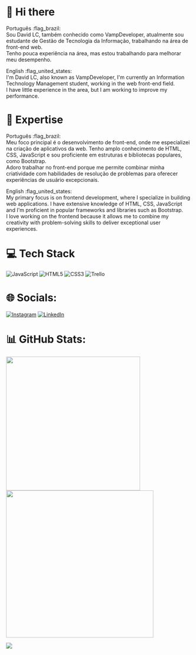 # 👋 Hi there

Português :flag_brazil: <br>
Sou David LC, também conhecido como VampDeveloper, atualmente sou estudante de Gestão de Tecnologia da Informação, trabalhando na área de front-end web.</br>
Tenho pouca experiência na área, mas estou trabalhando para melhorar meu desempenho.<br>

English :flag_united_states: <br>
I'm David LC, also known as VampDeveloper, I'm currently an Information Technology Management student, working in the web front-end field.<br>
I have little experience in the area, but I am working to improve my performance.<br>



# 🚀 Expertise

Português  :flag_brazil:<br>
Meu foco principal é o desenvolvimento de front-end, onde me especializei na criação de aplicativos da web. Tenho amplo conhecimento de HTML, CSS, JavaScript e sou proficiente em estruturas e bibliotecas populares, como Bootstrap. </br>
Adoro trabalhar no front-end porque me permite combinar minha criatividade com habilidades de resolução de problemas para oferecer experiências de usuário excepcionais.<br>

English :flag_united_states:<br>
My primary focus is on frontend development, where I specialize in building web applications. I have extensive knowledge of HTML, CSS, JavaScript and I'm proficient in popular frameworks and libraries such as Bootstrap. </br>
I love working on the frontend because it allows me to combine my creativity with problem-solving skills to deliver exceptional user experiences.

# 💻 Tech Stack
![JavaScript](https://img.shields.io/badge/javascript-%23323330.svg?style=for-the-badge&logo=javascript&logoColor=%23F7DF1E) ![HTML5](https://img.shields.io/badge/html5-%23E34F26.svg?style=for-the-badge&logo=html5&logoColor=white) ![CSS3](https://img.shields.io/badge/css3-%231572B6.svg?style=for-the-badge&logo=css3&logoColor=white) ![Trello](https://img.shields.io/badge/Trello-%23026AA7.svg?style=for-the-badge&logo=Trello&logoColor=white)

# 🌐 Socials:
[![Instagram](https://img.shields.io/badge/Instagram-%23E4405F.svg?logo=Instagram&logoColor=white)](https://www.instagram.com/vamp_estranho/ ) [![LinkedIn](https://img.shields.io/badge/LinkedIn-%230077B5.svg?logo=linkedin&logoColor=white)](https://www.linkedin.com/in/david-lima-carvalho-1890631b2/)

# 📊 GitHub Stats:
<img src="https://github-readme-stats-wheat-two-53.vercel.app/api?username=VampDeveloper&theme=neon&hide_border=false&include_all_commits=false&count_private=false"  width="364px" />                    <img src="https://github-readme-streak-stats.herokuapp.com/?user=VampDeveloper&theme=neon&hide_border=false"  width="400px" />



![](https://github-readme-stats-wheat-two-53.vercel.app/api/top-langs/?username=VampDeveloper&theme=neon&hide_border=false&include_all_commits=false&count_private=false&layout=compact)
